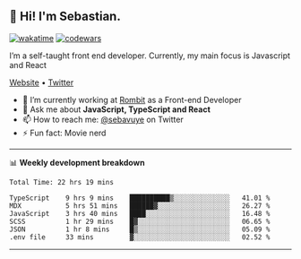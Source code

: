 ## 👋 Hi! I'm Sebastian.

[![wakatime](https://wakatime.com/badge/user/df0036c6-328a-4a39-be9b-e49417ed22a1.svg)](https://wakatime.com/@df0036c6-328a-4a39-be9b-e49417ed22a1)
[![codewars](https://www.codewars.com/users/sebavuye/badges/small)](https://www.codewars.com/users/sebavuye)

I’m a self-taught front end developer. Currently, my main focus is Javascript and React

[Website](https://sebastianvuye.be) • [Twitter](https://twitter.com/sebavuye)

- 🔭 I’m currently working at [Rombit](https://rombit.com/) as a Front-end Developer
- 💬 Ask me about **JavaScript, TypeScript and React**
- 📫 How to reach me: [@sebavuye](https://twitter.com/sebavuye) on Twitter
- ⚡ Fun fact: Movie nerd

-------

📊 **Weekly development breakdown**

<!--START_SECTION:waka-->

```text
Total Time: 22 hrs 19 mins

TypeScript    9 hrs 9 mins    ██████████▒░░░░░░░░░░░░░░   41.01 %
MDX           5 hrs 51 mins   ██████▓░░░░░░░░░░░░░░░░░░   26.27 %
JavaScript    3 hrs 40 mins   ████░░░░░░░░░░░░░░░░░░░░░   16.48 %
SCSS          1 hr 29 mins    █▓░░░░░░░░░░░░░░░░░░░░░░░   06.65 %
JSON          1 hr 8 mins     █▒░░░░░░░░░░░░░░░░░░░░░░░   05.09 %
.env file     33 mins         ▓░░░░░░░░░░░░░░░░░░░░░░░░   02.52 %
```

<!--END_SECTION:waka-->
-------
